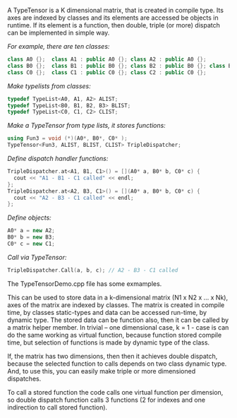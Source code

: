 
A TypeTensor is a K dimensional matrix, that is created in compile type. Its axes are indexed by classes and its elements are accessed be objects in runtime.
If its element is a function, then double, triple (or more) dispatch can be implemented in simple way.

*For example, there are ten classes:*
```C++
class A0 {};  class A1 : public A0 {}; class A2 : public A0 {};
class B0 {};  class B1 : public B0 {}; class B2 : public B0 {}; class B3 : public B0 {};
class C0 {};  class C1 : public C0 {}; class C2 : public C0 {};
```

*Make typelists from classes:*
```C++
typedef TypeList<A0, A1, A2> ALIST;   
typedef TypeList<B0, B1, B2, B3> BLIST;   
typedef TypeList<C0, C1, C2> CLIST;   
```

*Make a TypeTensor from type lists, it stores functions:*
```C++
using Fun3 = void (*)(A0*, B0*, C0* );
TypeTensor<Fun3, ALIST, BLIST, CLIST> TripleDispatcher;   
```

*Define dispatch handler functions:*
```C++
TripleDispatcher.at<A1, B1, C1>() = [](A0* a, B0* b, C0* c) { 
  cout << "A1 - B1 - C1 called" << endl; 
};
TripleDispatcher.at<A2, B3, C1>() = [](A0* a, B0* b, C0* c) { 
  cout << "A2 - B3 - C1 called" << endl; 
};
```

*Define objects:*
```C++
A0* a = new A2;
B0* b = new B3;
C0* c = new C1;
```
*Call via TypeTensor:*
```C++
TripleDispatcher.Call(a, b, c); // A2 - B3 - C1 called
```

The TypeTensorDemo.cpp file has some exmamples.



This can be used to store data in a k-dimensional matrix (N1 x N2 x … x Nk), axes of the matrix are indexed by classes. The matrix is created in compile time, by classes static-types and data can be accessed run-time, by dynamic type. The stored data can be function also, then it can be called by a matrix helper member.
In trivial – one dimensional case, k = 1 - case is can do the same working as virtual function, because function stored compile time, but selection of functions is made by dynamic type of the class.

If, the matrix has two dimensions, then then it achieves double dispatch, because the selected function to calls depends on two class dynamic type.
And, to use this, you can easily make triple or more dimensioned dispatches.

To call a stored function the code calls one virtual function per dimension, so double dispatch function calls 3 functions (2 for indexes and one indirection to call stored function).
